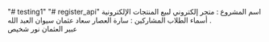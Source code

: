 "# testing1" 
"# register_api"
اسم المشروع :
متجر إلكتروني لبيع المنتجات الإلكترونية .
أسماء الطلاب المشاركين :
سارة العصار 
سعاد عثمان 
سيوان العبد الله  
عبير العثمان 
نور شخيص




